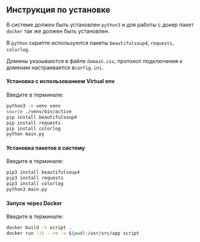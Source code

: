 ## Инструкция по установке

В системе должен быть установлен `python3` и для работы с докер пакет `docker` так же должен быть установлен.

В `python` скрипте используются пакеты `beautifulsoup4`, `requests`, `colorlog`.

Домены указываются в файле `domain.csv`, протокол подключения к доменам настраивается в`config.ini`.

#### Установка с использованием Virtual env

Введите в терминале:

```bash
python3 -m venv venv
source ./venv/bin/active
pip install beautifulsoup4
pip install requests
pip install colorlog
python main.py
```

#### Установка пакетов в систему

Введите в терминале: 

```bash
pip3 install beautifulsoup4
pip3 install requests
pip3 install colorlog
python3 main.py
```

#### Запуск через Docker

Введите в терминале:

```bash
docker build -t script .
docker run -it --rm -v $(pwd):/usr/src/app script
```